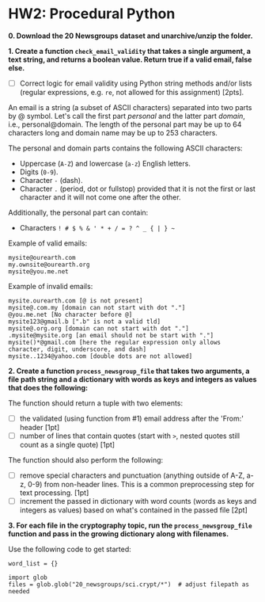 # HW2: Procedural Python

**0. Download the 20 Newsgroups dataset and unarchive/unzip the folder.**

**1. Create a function `check_email_validity` that takes a single argument, a text string, and returns a boolean value. Return true if a valid email, false else.**

- [ ] Correct logic for email validity using Python string methods and/or lists (regular expressions, e.g. `re`, not allowed for this assignment) [2pts].

An email is a string (a subset of ASCII characters) separated into two parts by @ symbol. Let's call the first part *personal* and the latter part *domain*, i.e., personal@domain. The length of the personal part may be up to 64 characters long and domain name may be up to 253 characters.

The personal and domain parts contains the following ASCII characters:

- Uppercase (`A-Z`) and lowercase (`a-z`) English letters.
- Digits (`0-9`).
- Character `-` (dash).
- Character `.` (period, dot or fullstop) provided that it is not the first or last character and it will not come one after the other.

Additionally, the personal part can contain:

- Characters `! # $ % & ' * + / = ? ^ _ { | } ~`

Example of valid emails:

    mysite@ourearth.com
    my.ownsite@ourearth.org
    mysite@you.me.net

Example of invalid emails:

    mysite.ourearth.com [@ is not present]
    mysite@.com.my [domain can not start with dot "."]
    @you.me.net [No character before @]
    mysite123@gmail.b [".b" is not a valid tld]
    mysite@.org.org [domain can not start with dot "."]
    .mysite@mysite.org [an email should not be start with "."]
    mysite()*@gmail.com [here the regular expression only allows character, digit, underscore, and dash]
    mysite..1234@yahoo.com [double dots are not allowed]

**2. Create a function `process_newsgroup_file` that takes two arguments, a file path string and a dictionary with words as keys and integers as values that does the following:**

The function should return a tuple with two elements:
- [ ] the validated (using function from #1) email address after the 'From:' header [1pt]
- [ ] number of lines that contain quotes (start with `>`, nested quotes still count as a single quote) [1pt]

The function should also perform the following:
- [ ] remove special characters and punctuation (anything outside of A-Z, a-z, 0-9) from non-header lines. This is a common preprocessing step for text processing. [1pt]
- [ ] increment the passed in dictionary with word counts (words as keys and integers as values) based on what's contained in the passed file [2pt]

**3. For each file in the cryptography topic, run the `process_newsgroup_file` function and pass in the growing dictionary along with filenames.**

Use the following code to get started:

    word_list = {}

    import glob
    files = glob.glob("20_newsgroups/sci.crypt/*")  # adjust filepath as needed
